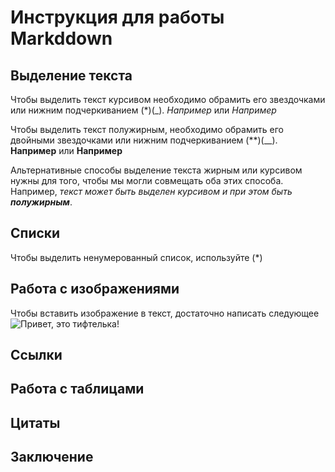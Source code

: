 # Инструкция для работы Markddown

## Выделение текста 

Чтобы выделить текст курсивом необходимо обрамить его звездочками или нижним подчеркиванием (*)(_). *Например* или _Например_

Чтобы выделить текст полужирным, необходимо обрамить его двойными звездочками или нижним подчеркиванием (**)(__). **Например** или __Например__

Альтернативные способы выделение текста жирным или курсивом нужны для того, чтобы мы могли совмещать оба этих способа. Например, _текст может быть выделен курсивом и при этом быть **полужирным**_.
## Списки

Чтобы выделить ненумерованный список, используйте (*)
## Работа с изображениями

Чтобы вставить изображение в текст, достаточно написать следующее ![Привет, это тифтелька!](Picture.jpg)

## Ссылки 

## Работа с таблицами 

## Цитаты 

## Заключение